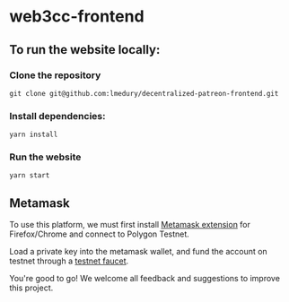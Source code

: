 # web3cc-frontend

## To run the website locally:

### Clone the repository

`git clone git@github.com:lmedury/decentralized-patreon-frontend.git`

### Install dependencies:

`yarn install`

### Run the website

`yarn start`

## Metamask

To use this platform, we must first install [Metamask extension](https://chrome.google.com/webstore/detail/metamask/nkbihfbeogaeaoehlefnkodbefgpgknn?hl=en) for Firefox/Chrome and connect to Polygon Testnet. 

Load a private key into the metamask wallet, and fund the account on testnet through a [testnet faucet](https://faucet.polygon.technology/).

You're good to go! We welcome all feedback and suggestions to improve this project.